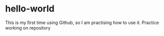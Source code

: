 # hello-world
This is my first time using Github, so I am practising how to use it.
Practice working on repository
